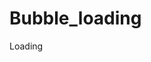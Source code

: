 # Bubble_loading

<!DOCTYPE html>
<html>
<head>
<style>

.loader {
  width: 150px;
  height: 150px;
  line-height: 150px;
  margin: 100px auto;
  position: relative;
  box-sizing: border-box;
  text-align: center;
  z-index: 0;
  text-transform: uppercase;
}

.loader:before,
.loader:after {
  opacity: 0;
  box-sizing: border-box;
  content: "\0020";
  position: absolute;
  top: 0;
  left: 0;
  width: 100%;
  height: 100%;
  border-radius: 100px;
  border: 5px solid black;
  box-shadow: 0 0 50px black, inset 0 0 50px black;
}

.loader:after {
  z-index: 1;
  -webkit-animation: gogoloader 2s infinite 1s;
}

.loader:before {
  z-index: 2;
  -webkit-animation: gogoloader 2s infinite;
}

@-webkit-keyframes gogoloader {
  0% {
    -webkit-transform: scale(0);
    opacity: 0;
  }
  50% {
    opacity: 1;
  }
  100% {
    -webkit-transform: scale(1);
    opacity: 0;
  }
}

</style>
</head>
<body>
<div class="loader">Loading</div>

</body>
</html>


